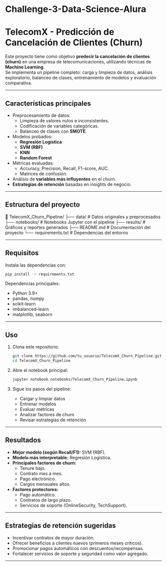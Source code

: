 # Challenge-3-Data-Science-Alura

# TelecomX - Predicción de Cancelación de Clientes (Churn)

Este proyecto tiene como objetivo **predecir la cancelación de clientes (churn)** en una empresa de telecomunicaciones, utilizando técnicas de **Machine Learning**.  
Se implementa un pipeline completo: carga y limpieza de datos, análisis exploratorio, balanceo de clases, entrenamiento de modelos y evaluación comparativa.

---

## Características principales
- Preprocesamiento de datos:
  - Limpieza de valores nulos e inconsistentes.
  - Codificación de variables categóricas.
  - Balanceo de clases con **SMOTE**.
- Modelos probados:
  - **Regresión Logística**
  - **SVM (RBF)**
  - **KNN**
  - **Random Forest**
- Métricas evaluadas:
  - Accuracy, Precision, Recall, F1-score, AUC.
  - Matrices de confusión.
- Análisis de **variables más influyentes** en el churn.
- **Estrategias de retención** basadas en insights de negocio.

---

## Estructura del proyecto
📁 TelecomX_Churn_Pipeline/
 ├── data/                # Datos originales y preprocesados
 ├── notebooks/           # Notebooks Jupyter con el pipeline
 ├── results/             # Gráficos y reportes generados
 ├── README.md            # Documentación del proyecto
 └── requirements.txt     # Dependencias del entorno

---

## Requisitos
Instala las dependencias con:

```bash
pip install -r requirements.txt
```

Dependencias principales:
- Python 3.9+
- pandas, numpy
- scikit-learn
- imbalanced-learn
- matplotlib, seaborn

---

## Uso
1. Clona este repositorio:
   ```bash
   git clone https://github.com/tu_usuario/TelecomX_Churn_Pipeline.git
   cd TelecomX_Churn_Pipeline
   ```

2. Abre el notebook principal:
   ```bash
   jupyter notebook notebooks/TelecomX_Churn_Pipeline.ipynb
   ```

3. Sigue los pasos del pipeline:
   - Cargar y limpiar datos
   - Entrenar modelos
   - Evaluar métricas
   - Analizar factores de churn
   - Revisar estrategias de retención

---

## Resultados
- **Mejor modelo (según Recall/F1):** SVM (RBF).  
- **Modelo más interpretable:** Regresión Logística.  
- **Principales factores de churn:**
  - Tenure bajo.
  - Contrato mes a mes.
  - Pago electrónico.
  - Cargos mensuales altos.
- **Factores protectores:**
  - Pago automático.
  - Contratos de largo plazo.
  - Servicios de soporte (OnlineSecurity, TechSupport).

---

## Estrategias de retención sugeridas
- Incentivar contratos de mayor duración.
- Ofrecer beneficios a clientes nuevos (primeros meses críticos).
- Promocionar pagos automáticos con descuentos/recompensas.
- Fortalecer servicios de soporte y seguridad como valor agregado.

---


